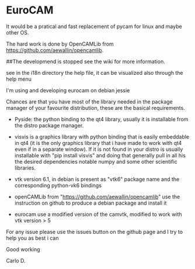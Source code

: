 # EuroCAM
It would be a pratical and fast replacement of pycam for linux and maybe other OS.

The hard work is done by OpenCAMLib from https://github.com/aewallin/opencamlib.

##The developmend is stopped see the wiki for more information.

see in the i18n directory the help file, it can be visualized also through the help menu

I'm using and developing eurocam on debian jessie

Chances are that you have most of the library needed in the package manager of your favourite distribution, these are the basical requirements.

 - Pyside: the python binding to the qt4 library, usually it is installable from the distro package manager.

- visvis is a graphics library with python binding that is easily embeddable in qt4 (it is the only graphics library that i have made to work with qt4 even if in a separate window). If it is not found in your distro is usually installable with "pip install visvis" and doing that generally pull in all his the desired dependencies notable numpy and some other scientific libraries.

- vtk version 6.1,  in debian is present as  "vtk6" package name and the corresponding python-vk6 bindings
 
- openCAMLib from "https://github.com/aewallin/opencamlib" use the instruction on github to produce a debian package and install it

- eurocam use a modified version of the camvtk, modified to work with vtk version > 5  

For any issue please use the issues button on the github page and I try to help you as best i can 

Good working

Carlo D.
